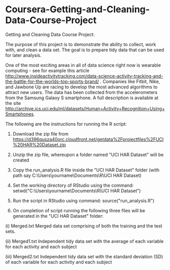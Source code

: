 # Coursera-Getting-and-Cleaning-Data-Course-Project
Getting and Cleaning Data Course Project:

The purpose of this project is to demonstrate the ability to collect, work with, and clean a data set. The goal is to prepare tidy data that can be used for later analysis.

One of the most exciting areas in all of data science right now is wearable computing - see for example this article http://www.insideactivitytracking.com/data-science-activity-tracking-and-the-battle-for-the-worlds-top-sports-brand/ . Companies like Fitbit, Nike, and Jawbone Up are racing to develop the most advanced algorithms to attract new users. The data has been collected from the accelerometers from the Samsung Galaxy S smartphone. A full description is available at the site http://archive.ics.uci.edu/ml/datasets/Human+Activity+Recognition+Using+Smartphones.

The following are the instructions for running the R script:

1. Download the zip file from https://d396qusza40orc.cloudfront.net/getdata%2Fprojectfiles%2FUCI%20HAR%20Dataset.zip

2. Unzip the zip file, whereupon a folder named "UCI HAR Dataset" will be created

3. Copy the run_analysis.R file inside the  "UCI HAR Dataset" folder (with path say C:\Users\yourname\Documents\R\UCI HAR Dataset)

4. Set the working directory of RStudio using the command: setwd("C:\Users\yourname\Documents\R\UCI HAR Dataset")

5. Run the script in RStudio using command: source("run_analysis.R")

6. On completion of script running the following three files will be generated in the "UCI HAR Dataset" folder:

(i) Merged.txt
Merged data set comprising of both the training and the test sets.

(ii) Merged1.txt
Independent tidy data set with the average of each variable for each activity and each subject

(iii) Merged2.txt
Independent tidy data set with the standard deviation (SD) of each variable for each activity and each subject
